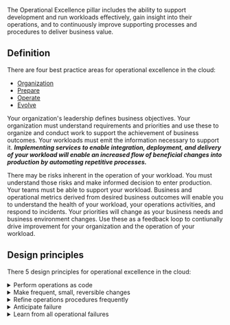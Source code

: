 The Operational Excellence pillar includes the ability to support development and run workloads effectively, gain insight into their operations, and to continuously improve supporting processes and procedures to deliver business value.

## **Definition**
There are four best practice areas for operational excellence in the cloud:

- [Organization](best_practices/organization.md)
- [Prepare](best_practices/prepare.md)
- [Operate](best_practices/operate.md)
- [Evolve](best_practices/evolve.md)

Your organization's leadership defines business objectives. Your organization must understand requirements and priorities and use these to organize and conduct work to support the achievement of business outcomes. Your workloads must emit the information necessary to support it. ***Implementing services to enable integration, deployment, and delivery of your workload will enable an increased flow of beneficial changes into production by automating repetitive processes.***

There may be risks inherent in the operation of your workload. You must understand those risks and make informed decision to enter production. Your teams must be able to support your workload. Business and operational metrics derived from desired business outcomes will enable you to understand the health of your workload, your operations activities, and respond to incidents. Your priorities will change as your business needs and business environment changes. Use these as a feedback loop to contiunally drive improvement for your organization and the operation of your workload.

## **Design principles**
There 5 design principles for operational excellence in the cloud:
<details>
<summary>Perform operations as code</summary>
<p>
Apply the same engineering discipline that you use for application code. You can define your entire workload (applications, infrastructure) as code and update it with code. By performing operations as code, you limit human error and enable consistent responses to events.
</p>
</details>
<details>
<summary>Make frequent, small, reversible changes</summary>
<p>
Design workloads to allow components to be updated regularly. Make changes in small increments that can be reversed if they fail (without affecting customers when possible).
</p>
</details>
<details>
<summary>Refine operations procedures frequently</summary>
<p>
As you evolve your workload, evolve your procedures appropriately. Set up regular game days to review and validate that all procedures are effective and that teams are familiar with them.
</p>
</details>
<details>
<summary>Anticipate failure</summary>
<p>
Perform "pre-mortem" exercises to identify potential sources of failure so that they can be removed and mitigated. Test your failure scenarios and validate your understanding of their impact. Set up regular game days to test workloads and team responses to simulated events.
</p>
</details>
<details>
<summary>Learn from all operational failures</summary>
<p>
Drive improvement through lessons learned from all operational events and failures. Share what is learned across teams and through the entire organization.
</p>
</details>